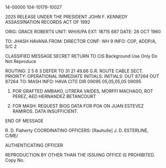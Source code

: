 14-00000
104-10179-10027

2025 RELEASE UNDER THE PRESIDENT JOHN F. KENNEDY ASSASSINATION RECORDS ACT OF 1992

ORIG: GRACE ROBERTS
UNIT: WH/6/PA
EXT: 18715 687
DATE: 28 OCT 1960

TO: JHASH HAVANA
FROM: DIRECTOR
CONF: WH 9
INFO: COP, ADDP/A, S/C 2

CLASSIFIED MESSAGE
SECRET
RETURN TO CIS
Background Use Only
Do Not Reproduce

ROUTING:
2
5
6
3
DEFER TO 31 21
49.66
G.R.
ROUTE CABLE SECT.
PRIORITY: OPERATIONAL
IMMEDIATE
INITIALS:
INITIALS:
OUT 87264
OUT 87264
TO: MASH
INFO: HAVA
CITE DIR 09095
05,05,05,05
09095

1. POR GRAFTED AMBAKO, UTRERA VAIDES, MORFFI MACHADO, ROT PEREZ, AED HERNANDEZ BETANCOURT

2. FOR MASH: REQUEST BIOG DATA FOR POA ON JUAN ESTEVEZ RAMIROS.
DATA INSUFFICIENT.

END OF MESSAGE

R. D. Flaherty
COORDINATING OFFICERS:
[Rauhulle]
J. D. ESTERLINE, C/ME/

AUTHENTICATING OFFICER

REPRODUCTION BY OTHER THAN THE ISSUING OFFICE IS PROHIBITED.
Copy No.
